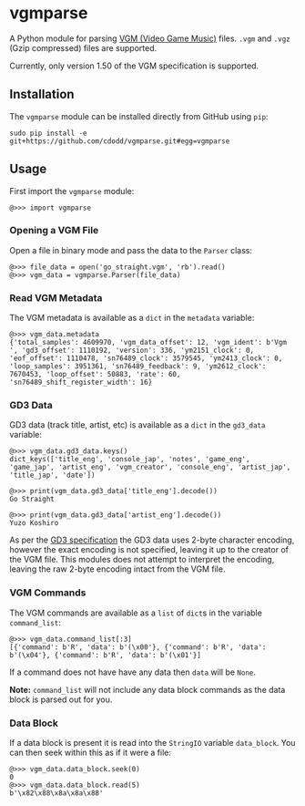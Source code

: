 # vgmparse
A Python module for parsing [VGM (Video Game Music)](https://en.wikipedia.org/wiki/VGM_(file_format))
files. `.vgm` and `.vgz` (Gzip compressed) files are supported.

Currently, only version 1.50 of the VGM specification is supported.

## Installation
The `vgmparse` module can be installed directly from GitHub using `pip`:

```
sudo pip install -e git+https://github.com/cdodd/vgmparse.git#egg=vgmparse
```

## Usage
First import the `vgmparse` module:

```
@>>> import vgmparse
```

### Opening a VGM File
Open a file in binary mode and pass the data to the `Parser` class:

```
@>>> file_data = open('go_straight.vgm', 'rb').read()
@>>> vgm_data = vgmparse.Parser(file_data)
```

### Read VGM Metadata
The VGM metadata is available as a `dict` in the `metadata` variable:

```
@>>> vgm_data.metadata
{'total_samples': 4609970, 'vgm_data_offset': 12, 'vgm_ident': b'Vgm ', 'gd3_offset': 1110192, 'version': 336, 'ym2151_clock': 0, 'eof_offset': 1110478, 'sn76489_clock': 3579545, 'ym2413_clock': 0, 'loop_samples': 3951361, 'sn76489_feedback': 9, 'ym2612_clock': 7670453, 'loop_offset': 50883, 'rate': 60, 'sn76489_shift_register_width': 16}
```

### GD3 Data
GD3 data (track title, artist, etc) is available as a `dict` in the `gd3_data`
variable:

```
@>>> vgm_data.gd3_data.keys()
dict_keys(['title_eng', 'console_jap', 'notes', 'game_eng', 'game_jap', 'artist_eng', 'vgm_creator', 'console_eng', 'artist_jap', 'title_jap', 'date'])

@>>> print(vgm_data.gd3_data['title_eng'].decode())
Go Straight

@>>> print(vgm_data.gd3_data['artist_eng'].decode())
Yuzo Koshiro
```

As per the [GD3 specification](http://www.smspower.org/uploads/Music/gd3spec100.txt?sid=03f36df3451132209c81c18cd231534f)
the GD3 data uses 2-byte character encoding, however the exact encoding is not
specified, leaving it up to the creator of the VGM file. This modules does not
attempt to interpret the encoding, leaving the raw 2-byte encoding intact from
the VGM file.

### VGM Commands
The VGM commands are available as a `list` of `dict`s in the variable
`command_list`:

```
@>>> vgm_data.command_list[:3]
[{'command': b'R', 'data': b'(\x00'}, {'command': b'R', 'data': b'(\x04'}, {'command': b'R', 'data': b'(\x01'}]
```

If a command does not have have any data then `data` will be `None`.

**Note:** `command_list` will not include any data block commands as the data
block is parsed out for you.

### Data Block
If a data block is present it is read into the `StringIO` variable
`data_block`. You can then seek within this as if it were a file:

```
@>>> vgm_data.data_block.seek(0)
0
@>>> vgm_data.data_block.read(5)
b'\x82\x88\x8a\x8a\x88'
```

